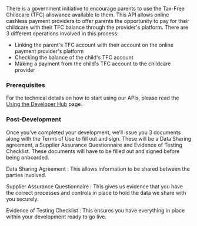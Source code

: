 There is a government initiative to encourage parents to use the Tax-Free Childcare (TFC) allowance available to them. This API allows online cashless payment providers to offer parents the opportunity to pay for their childcare with their TFC balance through the provider's platform.
There are 3 different operations involved in this process:
- Linking the parent's TFC account with their account on the online payment provider's platform
- Checking the balance of the child's TFC account
- Making a payment from the child's TFC account to the childcare provider

### Prerequisites

For the technical details on how to start using our APIs, please read the [Using the Developer Hub](https://developer.service.hmrc.gov.uk/api-documentation/docs/using-the-hub) page. 

### Post-Development

Once you’ve completed your development, we’ll issue you 3 documents along with the Terms of Use to fill out and sign. These will be a Data Sharing agreement, a Supplier Assurance Questionnaire and Evidence of Testing Checklist. These documents will have to be filled out and signed before being onboarded.

Data Sharing Agreement
: This allows information to be shared between the parties involved.

Supplier Assurance Questionnaire
: This gives us evidence that you have the correct processes and controls in place to hold the data we share with you securely.

Evidence of Testing Checklist
: This ensures you have everything in place within your development ready to go live.

